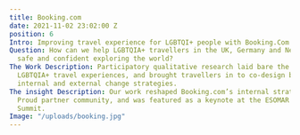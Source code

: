 ```yaml
---
title: Booking.com
date: 2021-11-02 23:02:00 Z
position: 6
Intro: Improving travel experience for LGBTQI+ people with Booking.Com
Question: How can we help LGBTQIA+ travellers in the UK, Germany and Netherlands feel
  safe and confident exploring the world?
The Work Description: Participatory qualitative research laid bare the realities of
  LGBTQIA+ travel experiences, and brought travellers in to co-design booking.com's
  internal and external change strategies.
The insight Description: Our work reshaped Booking.com’s internal strategy and Travel
  Proud partner community, and was featured as a keynote at the ESOMAR 2020 Client
  Summit.
Image: "/uploads/booking.jpg"
---
```


